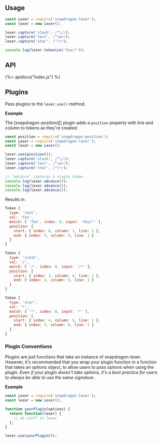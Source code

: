 ## Usage

```js
const Lexer = require('snapdragon-lexer');
const lexer = new Lexer();

lexer.capture('slash', /^\//);
lexer.capture('text', /^\w+/);
lexer.capture('star', /^\*/);

console.log(lexer.tokenize('foo/*'));
```

## API
{%= apidocs("index.js") %}

## Plugins

Pass plugins to the `lexer.use()` method.

**Example**

The [snapdragon-position][] plugin adds a `position` property with line and column to tokens as they're created:

```js
const position = require('snapdragon-position');
const Lexer = require('snapdragon-lexer');
const lexer = new Lexer();

lexer.use(position());
lexer.capture('slash', /^\//);
lexer.capture('text', /^\w+/);
lexer.capture('star', /^\*/);

// "advance" captures a single token
console.log(lexer.advance());
console.log(lexer.advance());
console.log(lexer.advance());
```

Results in:

```js
Token {
  type: 'text',
  val: 'foo',
  match: [ 'foo', index: 0, input: 'foo/*' ],
  position: {
    start: { index: 0, column: 1, line: 1 },
    end: { index: 3, column: 4, line: 1 } 
  } 
}

Token {
  type: 'slash',
  val: '/',
  match: [ '/', index: 0, input: '/*' ],
  position: {
    start: { index: 3, column: 4, line: 1 },
    end: { index: 4, column: 5, line: 1 } 
  } 
}

Token {
  type: 'star',
  val: '*',
  match: [ '*', index: 0, input: '*' ],
  position: {
    start: { index: 4, column: 5, line: 1 },
    end: { index: 5, column: 6, line: 1 } 
  } 
}
```

### Plugin Conventions

Plugins are just functions that take an instance of snapdragon-lexer. However, it's recommended that you wrap your plugin function in a function that takes an options object, to allow users to pass options when using the plugin. _Even if your plugin doesn't take options, it's a best practice for users to always be able to use the same signature_.

**Example**

```js
const Lexer = require('snapdragon-lexer');
const lexer = new Lexer();

function yourPlugin(options) {
  return function(lexer) {
    // do stuff to lexer
  };
}

lexer.use(yourPlugin());
```
